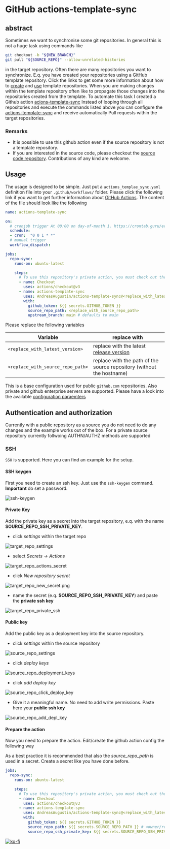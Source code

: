 # GitHub actions-template-sync

## abstract

Sometimes we want to synchronise some git repositories. In general this is not a huge task using commands like

```bash
git checkout -b "${NEW_BRANCH}"
git pull "${SOURCE_REPO}" --allow-unrelated-histories
```

in the target repository.
Often there are many repositories you want to synchronize. E.q. you have created your repositories using a GitHub template repository.
Click the links to get some more information about how to [create][create-template-repo] and [use][use-template-repo] template repositories.
When you are making changes within the template repository often like to propagate those changes into the repositories created from the template.
To automate this task I created a Github action [acions-template-sync][actions-template-sync]
Instead of looping through all repositories and execute the commands listed above you can configure the [actions-template-sync][actions-template-sync] and receive automatically Pull requests within the target repositories.

### Remarks

- It is possible to use this github action even if the source repository is not a template repository.
- If you are interested in the source code, please checkout the [source code repository][github-actions-template-sync].
Contributions of any kind are welcome.

## Usage

The usage is designed to be simple. Just put a `actions_templae_sync.yaml` definition file into your `.github/workflows/` folder.
Please click the following link if you want to get further information about [GitHub Actions][github-actions].
The content of the file should look like the following

```yaml
name: actions-template-sync

on:
  # cronjob trigger At 00:00 on day-of-month 1. https://crontab.guru/every-month
  schedule:
  - cron:  "0 0 1 * *"
  # manual trigger
  workflow_dispatch:

jobs:
  repo-sync:
    runs-on: ubuntu-latest

    steps:
      # To use this repository's private action, you must check out the repository
      - name: Checkout
        uses: actions/checkout@v3
      - name: actions-template-sync
        uses: AndreasAugustin/actions-template-sync@<replace_with_latest_version>
        with:
          github_token: ${{ secrets.GITHUB_TOKEN }}
          source_repo_path: <replace_with_source_repo_path>
          upstream_branch: main # defaults to main
```

Please replace the following variables

| Variable | replace with |
| -------- | ------------ |
| `<replace_with_latest_version>` | replace with the latest [release version][actions-template-sync] |
| `<replace_with_source_repo_path>` | replace with the path of the source repository (without the hostname) |

This is a base configuration used for public `github.com` repositories. Also private and github enterprise servers are supported.
Please have a look into the available [configuration paraemters][github-actions-config]

## Authentication and authorization

Currently with a public repository as a source you do not need to do any changes and the example works out of the box.
For a private source repository currently follwoing AUTHN/AUTHZ methods are supported

### SSH

`SSH` is supported. Here you can find an example for the setup.

#### SSH keygen

First you need to create an ssh key. Just use the `ssh-keygen` command. **Important** do set a password.

![ssh-keygen](../assets/git/git_actions_sync/ssh_keygen.gif)

#### Private Key

Add the private key as a secret into the target repository, e.q. with the name **SOURCE_REPO_SSH_PRIVATE_KEY**.

- click *settings* within the target repo

![target_repo_settings](../assets/git/git_actions_sync/target_repo_settings.png)

- select *Secrets -> Actions*

![target_repo_actions_secret](../assets/git/git_actions_sync/target_repo_actions_secret.png)

- click *New repository secret*

![target_repo_new_secret.png](../assets/git/git_actions_sync/target_repo_new_secret.png)

- name the secret (e.q. **SOURCE_REPO_SSH_PRIVATE_KEY**) and paste the **private ssh key**

![target_repo_private_ssh](../assets/git/git_actions_sync/target_repo_private_ssh.png)

#### Public key

Add the public key as a deployment key into the source repository.

- click *settings* within the source repository

![source_repo_settings](../assets/git/git_actions_sync/source_repo_settings.png)

- click *deploy keys*

![source_repo_deployment_keys](../assets/git/git_actions_sync/source_repo_deployment_keys.png)

- click *add deploy key*

![source_repo_click_deploy_key](../assets/git/git_actions_sync/source_repo_click_deploy_key.png)

- Give it a meaningful name. No need to add write permissions. Paste here your **public ssh key**

![source_repo_add_depl_key](../assets/git/git_actions_sync/source_repo_add_depl_key.png)

#### Prepare the action

Now you need to prepare the action. Edit/create the github action config the following way

As a best practice it is recommended that also the *source_repo_path* is used in a secret.
Create a secret like you have done before.

```yaml
jobs:
  repo-sync:
    runs-on: ubuntu-latest

    steps:
      # To use this repository's private action, you must check out the repository
      - name: Checkout
        uses: actions/checkout@v3
      - name: actions-template-sync
        uses: AndreasAugustin/actions-template-sync@<replace_with_latest_version>
        with:
          github_token: ${{ secrets.GITHUB_TOKEN }}
          source_repo_path: ${{ secrets.SOURCE_REPO_PATH }} # <owner/repo>, should be within secrets
          source_repo_ssh_private_key: ${{ secrets.SOURCE_REPO_SSH_PRIVATE_KEY }} # contains the private ssh key of the private repository
```

[![ko-fi](https://ko-fi.com/img/githubbutton_sm.svg)](https://ko-fi.com/A0A4EKB66)

[create-template-repo]: https://docs.github.com/en/repositories/creating-and-managing-repositories/creating-a-template-repository
[use-template-repo]: https://docs.github.com/en/repositories/creating-and-managing-repositories/creating-a-repository-from-a-template
[actions-template-sync]: https://github.com/marketplace/actions/actions-template-sync
[github-actions-template-sync]: https://github.com/AndreasAugustin/actions-template-sync
[github-actions]: https://docs.github.com/en/actions
[github-actions-config]: https://github.com/AndreasAugustin/actions-template-sync#configuration-parameters
